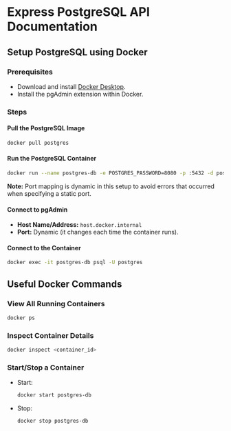 # Express PostgreSQL API Documentation

## Setup PostgreSQL using Docker

### Prerequisites
- Download and install [Docker Desktop](https://www.docker.com/products/docker-desktop/).
- Install the pgAdmin extension within Docker.

### Steps

#### Pull the PostgreSQL Image
```bash
docker pull postgres
```

#### Run the PostgreSQL Container
```bash
docker run --name postgres-db -e POSTGRES_PASSWORD=8080 -p :5432 -d postgres
```
**Note:** Port mapping is dynamic in this setup to avoid errors that occurred when specifying a static port.

#### Connect to pgAdmin
- **Host Name/Address:** `host.docker.internal`
- **Port:** Dynamic (it changes each time the container runs).

#### Connect to the Container
```bash
docker exec -it postgres-db psql -U postgres
```

## Useful Docker Commands

### View All Running Containers
```bash
docker ps
```

### Inspect Container Details
```bash
docker inspect <container_id>
```

### Start/Stop a Container
- Start:
  ```bash
  docker start postgres-db
  ```
- Stop:
  ```bash
  docker stop postgres-db
  ```

